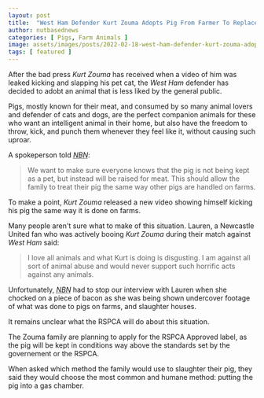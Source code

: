 ```yaml
---
layout: post
title:  "West Ham Defender Kurt Zouma Adopts Pig From Farmer To Replace Cats Seized By RSPCA"
author: nutbasednews
categories: [ Pigs, Farm Animals ]
image: assets/images/posts/2022-02-18-west-ham-defender-kurt-zouma-adopts-pig-from-farmer-to-replace-cats-seized-by-rspca/0.png
tags: [ featured ]
---
```


After the bad press *Kurt Zouma* has received when a video of him was leaked kicking and slapping his pet cat, the *West Ham* defender has decided to adobt an animal that is less liked by the general public.

Pigs, mostly known for their meat, and consumed by so many animal lovers and defender of cats and dogs, are the perfect companion animals for these who want an intelligent animal in their home, but also have the freedom to throw, kick, and punch them whenever they feel like it, without causing such uproar.

A spokeperson told *<acronym title="Nut Based News">NBN</acronym>*:

> We want to make sure everyone knows that the pig is not being kept as a pet, but instead will be raised for meat. This should allow the family to treat their pig the same way other pigs are handled on farms.

To make a point, *Kurt Zouma* released a new video showing himself kicking his pig the same way it is done on farms.

Many people aren't sure what to make of this situation. Lauren, a Newcastle United fan who was actively booing *Kurt Zouma* during their match against *West Ham* said:

> I love all animals and what Kurt is doing is disgusting. I am against all sort of animal abuse and would never support such horrific acts against any animals.

Unfortunately, *<acronym title="Nut Based News">NBN</acronym>* had to stop our interview with Lauren when she chocked on a piece of bacon as she was being shown undercover footage of what was done to pigs on farms, and slaughter houses.

It remains unclear what the RSPCA will do about this situation.

The Zouma family are planning to apply for the RSPCA Approved label, as the pig will be kept in conditions way above the standards set by the governement or the RSPCA.

When asked which method the family would use to slaughter their pig, they said they would choose the most common and humane method: putting the pig into a gas chamber.
